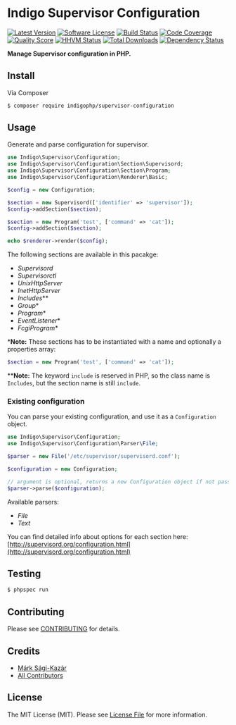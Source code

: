 # Indigo Supervisor Configuration

[![Latest Version](https://img.shields.io/github/release/indigophp/supervisor-configuration.svg?style=flat-square)](https://github.com/indigophp/supervisor-configuration/releases)
[![Software License](https://img.shields.io/badge/license-MIT-brightgreen.svg?style=flat-square)](LICENSE)
[![Build Status](https://img.shields.io/travis/indigophp/supervisor-configuration/develop.svg?style=flat-square)](https://travis-ci.org/indigophp/supervisor-configuration)
[![Code Coverage](https://img.shields.io/scrutinizer/coverage/g/indigophp/supervisor-configuration.svg?style=flat-square)](https://scrutinizer-ci.com/g/indigophp/supervisor-configuration)
[![Quality Score](https://img.shields.io/scrutinizer/g/indigophp/supervisor-configuration.svg?style=flat-square)](https://scrutinizer-ci.com/g/indigophp/supervisor-configuration)
[![HHVM Status](https://img.shields.io/hhvm/indigophp/supervisor-configuration.svg?style=flat-square)](http://hhvm.h4cc.de/package/indigophp/supervisor-configuration)
[![Total Downloads](https://img.shields.io/packagist/dt/indigophp/supervisor-configuration.svg?style=flat-square)](https://packagist.org/packages/indigophp/supervisor-configuration)
[![Dependency Status](https://www.versioneye.com/user/projects/549ca8a96b1b81d9a400091d/badge.svg?style=flat)](https://www.versioneye.com/user/projects/549ca8a96b1b81d9a400091d)

**Manage Supervisor configuration in PHP.**


## Install

Via Composer

``` bash
$ composer require indigophp/supervisor-configuration
```

## Usage

Generate and parse configuration for supervisor.

``` php
use Indigo\Supervisor\Configuration;
use Indigo\Supervisor\Configuration\Section\Supervisord;
use Indigo\Supervisor\Configuration\Section\Program;
use Indigo\Supervisor\Configuration\Renderer\Basic;

$config = new Configuration;

$section = new Supervisord(['identifier' => 'supervisor']);
$config->addSection($section);

$section = new Program('test', ['command' => 'cat']);
$config->addSection($section);

echo $renderer->render($config);
```

The following sections are available in this pacakge:

- _Supervisord_
- _Supervisorctl_
- _UnixHttpServer_
- _InetHttpServer_
- _Includes_**
- _Group_*
- _Program_*
- _EventListener_*
- _FcgiProgram_*


*__Note:__ These sections has to be instantiated with a name and optionally a properties array:

``` php
$section = new Program('test', ['command' => 'cat']);
```

**__Note:__ The keyword `include` is reserved in PHP, so the class name is `Includes`, but the section name is still `include`.


### Existing configuration

You can parse your existing configuration, and use it as a `Configuration` object.

``` php
use Indigo\Supervisor\Configuration;
use Indigo\Supervisor\Configuration\Parser\File;

$parser = new File('/etc/supervisor/supervisord.conf');

$configuration = new Configuration;

// argument is optional, returns a new Configuration object if not passed
$parser->parse($configuration);
```

Available parsers:

- _File_
- _Text_


You can find detailed info about options for each section here:
[http://supervisord.org/configuration.html](http://supervisord.org/configuration.html)


## Testing

``` bash
$ phpspec run
```


## Contributing

Please see [CONTRIBUTING](CONTRIBUTING.md) for details.


## Credits

- [Márk Sági-Kazár](https://github.com/sagikazarmark)
- [All Contributors](https://github.com/indigophp/supervisor-configuration/contributors)


## License

The MIT License (MIT). Please see [License File](LICENSE) for more information.
